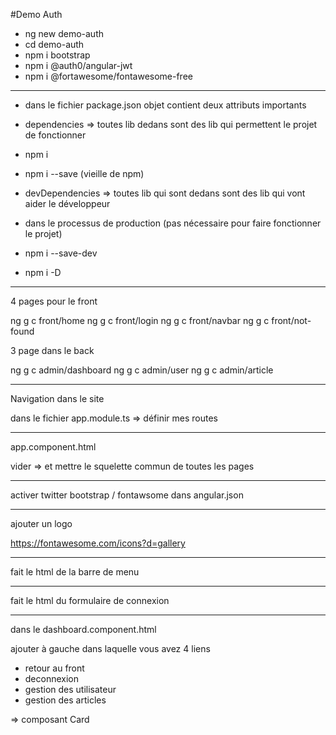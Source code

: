 #Demo Auth

- ng new demo-auth
- cd demo-auth
- npm i bootstrap
- npm i @auth0/angular-jwt
- npm i @fortawesome/fontawesome-free

---

- dans le fichier package.json objet contient deux attributs importants

- dependencies => toutes lib dedans sont des lib qui permettent le projet de fonctionner

- npm i <package>
- npm i <package> --save (vieille de npm)

- devDependencies => toutes lib qui sont dedans sont des lib qui vont aider le développeur
- dans le processus de production (pas nécessaire pour faire fonctionner le projet)

- npm i <package> --save-dev
- npm i <package> -D

---

4 pages pour le front

ng g c front/home
ng g c front/login
ng g c front/navbar
ng g c front/not-found

3 page dans le back

ng g c admin/dashboard
ng g c admin/user
ng g c admin/article

---

Navigation dans le site

dans le fichier app.module.ts => définir mes routes

---

app.component.html

vider => et mettre le squelette commun de toutes les pages 

---

activer twitter bootstrap / fontawsome dans angular.json

---
ajouter un logo

https://fontawesome.com/icons?d=gallery

-----
fait le html de la barre de menu

-----

fait le html du formulaire de connexion

-----

dans le dashboard.component.html

ajouter à gauche dans laquelle vous avez 4 liens

- retour au front
- deconnexion
- gestion des utilisateur
- gestion des articles 

=> composant Card 



